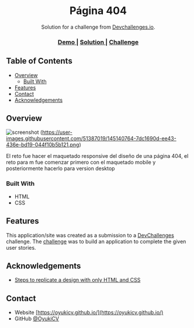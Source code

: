 <!-- Please update value in the {}  -->

<h1 align="center">Página 404</h1>

<div align="center">
   Solution for a challenge from  <a href="http://devchallenges.io" target="_blank">Devchallenges.io</a>.
</div>

<div align="center">
  <h3>
    <a href="https://oyukicv.github.io/404-not-founded-page/index">
      Demo
    </a>
    <span> | </span>
    <a href="https://github.com/OyukiCV/404-not-founded-page">
      Solution
    </a>
    <span> | </span>
    <a href="https://devchallenges.io/challenges/wBunSb7FPrIepJZAg0sY">
      Challenge
    </a>
  </h3>
</div>

<!-- TABLE OF CONTENTS -->

## Table of Contents

- [Overview](#overview)
  - [Built With](#built-with)
- [Features](#features)
- [Contact](#contact)
- [Acknowledgements](#acknowledgements)

<!-- OVERVIEW -->

## Overview

![screenshot](https://user-images.githubusercontent.com/51387019/145140121-a511554a-5d2e-4106-9f2c-7461d4552870.png)
(https://user-images.githubusercontent.com/51387019/145140764-7dc1690d-ee43-436e-bd19-044f10b5b121.png)


El reto fue hacer el maquetado responsive del diseño de una página 404, el reto para m fue comenzar primero con el maquetado mobile y posteriormente hacerlo para version desktop

### Built With

<!-- This section should list any major frameworks that you built your project using. Here are a few examples.-->

- HTML
- CSS

## Features

<!-- List the features of your application or follow the template. Don't share the figma file here :) -->

This application/site was created as a submission to a [DevChallenges](https://devchallenges.io/challenges) challenge. The [challenge](https://devchallenges.io/challenges/wBunSb7FPrIepJZAg0sY) was to build an application to complete the given user stories.


## Acknowledgements

<!-- This section should list any articles or add-ons/plugins that helps you to complete the project. This is optional but it will help you in the future. For exmpale -->

- [Steps to replicate a design with only HTML and CSS](https://devchallenges-blogs.web.app/how-to-replicate-design/)


## Contact

- Website [https://oyukicv.github.io/](https://oyukicv.github.io/)
- GitHub [@OyukiCV](https://github.com/OyukiCV)
